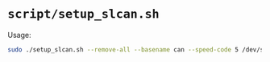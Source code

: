 `script/setup_slcan.sh`
=======================
Usage:
```bash
sudo ./setup_slcan.sh --remove-all --basename can --speed-code 5 /dev/serial/by-id/usb-Zubax_Robotics_Zubax_Babel_*-if00 
```
